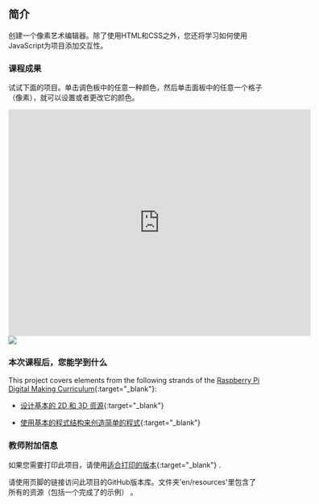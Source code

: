 ## 简介

创建一个像素艺术编辑器。除了使用HTML和CSS之外，您还将学习如何使用JavaScript为项目添加交互性。

### 课程成果

试试下面的项目。单击调色板中的任意一种颜色，然后单击面板中的任意一个格子（像素），就可以设置或者更改它的颜色。

<div class="trinket">
  <iframe src="https://trinket.io/embed/html/0e102a306b?outputOnly=true&start=result" width="600" height="450" frameborder="0" marginwidth="0" marginheight="0" allowfullscreen>
  </iframe>
  <img src="images/pixel-art-final.png">
</div>

### 本次课程后，您能学到什么

This project covers elements from the following strands of the [Raspberry Pi Digital Making Curriculum](https://rpf.io/curriculum){:target="_blank"}:

+ [设计基本的 2D 和 3D 资源](https://www.raspberrypi.org/curriculum/design/creator){:target="_blank"}

+ [使用基本的程式结构来创造简单的程式](https://www.raspberrypi.org/curriculum/programming/creator){:target="_blank"}

### 教师附加信息

如果您需要打印此项目，请使用[适合打印的版本](https://projects.raspberrypi.org/en/projects/pixel-art/print){:target="_blank"} .

请使用页脚的链接访问此项目的GitHub版本库。文件夹'en/resources'里包含了所有的资源（包括一个完成了的示例） 。